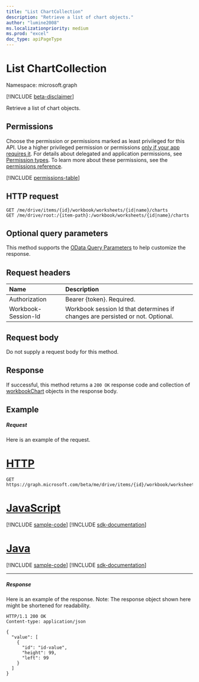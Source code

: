 ```yaml
---
title: "List ChartCollection"
description: "Retrieve a list of chart objects."
author: "lumine2008"
ms.localizationpriority: medium
ms.prod: "excel"
doc_type: apiPageType
---
```


# List ChartCollection

Namespace: microsoft.graph

[!INCLUDE [beta-disclaimer](../../includes/beta-disclaimer.md)]

Retrieve a list of chart objects.
## Permissions
Choose the permission or permissions marked as least privileged for this API. Use a higher privileged permission or permissions [only if your app requires it](/graph/permissions-overview#best-practices-for-using-microsoft-graph-permissions). For details about delegated and application permissions, see [Permission types](/graph/permissions-overview#permission-types). To learn more about these permissions, see the [permissions reference](/graph/permissions-reference).

<!-- { "blockType": "permissions", "name": "chart_list" } -->
[!INCLUDE [permissions-table](../includes/permissions/chart-list-permissions.md)]

## HTTP request
<!-- { "blockType": "ignored" } -->
```http
GET /me/drive/items/{id}/workbook/worksheets/{id|name}/charts
GET /me/drive/root:/{item-path}:/workbook/worksheets/{id|name}/charts
```
## Optional query parameters
This method supports the [OData Query Parameters](/graph/query-parameters) to help customize the response.

## Request headers
| Name      |Description|
|:----------|:----------|
| Authorization  | Bearer {token}. Required. |
| Workbook-Session-Id  | Workbook session Id that determines if changes are persisted or not. Optional.|

## Request body
Do not supply a request body for this method.

## Response

If successful, this method returns a `200 OK` response code and collection of [workbookChart](../resources/workbookchart.md) objects in the response body.
## Example
##### Request
Here is an example of the request.

# [HTTP](#tab/http)
<!-- {
  "blockType": "request",
  "name": "get_chartcollection"
}-->
```msgraph-interactive
GET https://graph.microsoft.com/beta/me/drive/items/{id}/workbook/worksheets/{id|name}/charts
```

# [JavaScript](#tab/javascript)
[!INCLUDE [sample-code](../includes/snippets/javascript/get-chartcollection-javascript-snippets.md)]
[!INCLUDE [sdk-documentation](../includes/snippets/snippets-sdk-documentation-link.md)]

# [Java](#tab/java)
[!INCLUDE [sample-code](../includes/snippets/java/get-chartcollection-java-snippets.md)]
[!INCLUDE [sdk-documentation](../includes/snippets/snippets-sdk-documentation-link.md)]

---

##### Response
Here is an example of the response. Note: The response object shown here might be shortened for readability.
<!-- {
  "blockType": "response",
  "truncated": true,
  "@odata.type": "microsoft.graph.workbookChart",
  "isCollection": true
} -->
```http
HTTP/1.1 200 OK
Content-type: application/json

{
  "value": [
    {
      "id": "id-value",
      "height": 99,
      "left": 99
    }
  ]
}
```

<!-- uuid: 8fcb5dbc-d5aa-4681-8e31-b001d5168d79
2015-10-25 14:57:30 UTC -->
<!--
{
  "type": "#page.annotation",
  "description": "List ChartCollection",
  "keywords": "",
  "section": "documentation",
  "tocPath": "",
  "suppressions": [
  ]
}
-->
